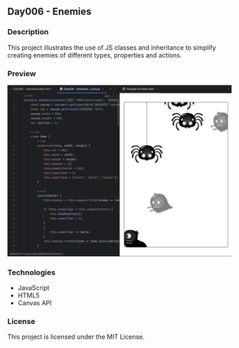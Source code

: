 ## Day006 - Enemies

### Description

This project illustrates the use of JS classes and inheritance to simplify creating enemies of different types,
properties and actions.

### Preview

![Image](assets/preview.png)

### Technologies

* JavaScript
* HTML5
* Canvas API

### License

This project is licensed under the MIT License.